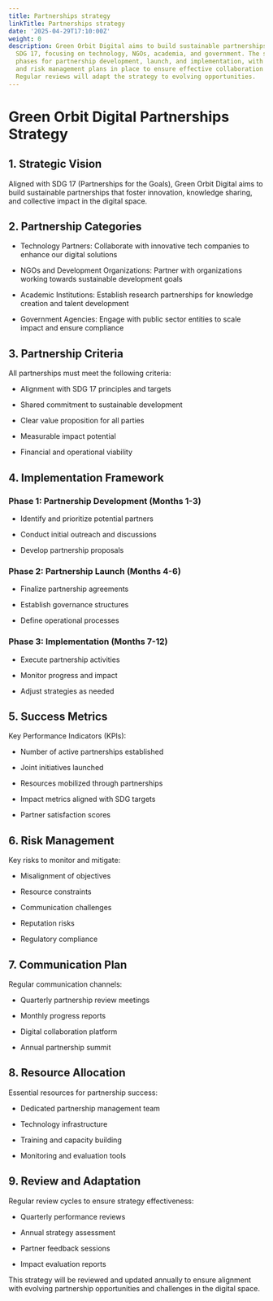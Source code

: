 ```yaml
---
title: Partnerships strategy
linkTitle: Partnerships strategy
date: '2025-04-29T17:10:00Z'
weight: 0
description: Green Orbit Digital aims to build sustainable partnerships aligned with
  SDG 17, focusing on technology, NGOs, academia, and government. The strategy includes
  phases for partnership development, launch, and implementation, with success metrics
  and risk management plans in place to ensure effective collaboration and impact.
  Regular reviews will adapt the strategy to evolving opportunities.
---
```



# Green Orbit Digital Partnerships Strategy

## 1. Strategic Vision

Aligned with SDG 17 (Partnerships for the Goals), Green Orbit Digital aims to build sustainable partnerships that foster innovation, knowledge sharing, and collective impact in the digital space.

## 2. Partnership Categories

- Technology Partners: Collaborate with innovative tech companies to enhance our digital solutions

- NGOs and Development Organizations: Partner with organizations working towards sustainable development goals

- Academic Institutions: Establish research partnerships for knowledge creation and talent development

- Government Agencies: Engage with public sector entities to scale impact and ensure compliance

## 3. Partnership Criteria

All partnerships must meet the following criteria:

- Alignment with SDG 17 principles and targets

- Shared commitment to sustainable development

- Clear value proposition for all parties

- Measurable impact potential

- Financial and operational viability

## 4. Implementation Framework

### Phase 1: Partnership Development (Months 1-3)

- Identify and prioritize potential partners

- Conduct initial outreach and discussions

- Develop partnership proposals

### Phase 2: Partnership Launch (Months 4-6)

- Finalize partnership agreements

- Establish governance structures

- Define operational processes

### Phase 3: Implementation (Months 7-12)

- Execute partnership activities

- Monitor progress and impact

- Adjust strategies as needed

## 5. Success Metrics

Key Performance Indicators (KPIs):

- Number of active partnerships established

- Joint initiatives launched

- Resources mobilized through partnerships

- Impact metrics aligned with SDG targets

- Partner satisfaction scores

## 6. Risk Management

Key risks to monitor and mitigate:

- Misalignment of objectives

- Resource constraints

- Communication challenges

- Reputation risks

- Regulatory compliance

## 7. Communication Plan

Regular communication channels:

- Quarterly partnership review meetings

- Monthly progress reports

- Digital collaboration platform

- Annual partnership summit

## 8. Resource Allocation

Essential resources for partnership success:

- Dedicated partnership management team

- Technology infrastructure

- Training and capacity building

- Monitoring and evaluation tools

## 9. Review and Adaptation

Regular review cycles to ensure strategy effectiveness:

- Quarterly performance reviews

- Annual strategy assessment

- Partner feedback sessions

- Impact evaluation reports

This strategy will be reviewed and updated annually to ensure alignment with evolving partnership opportunities and challenges in the digital space.